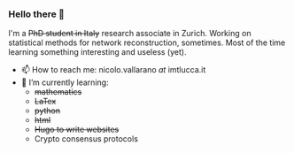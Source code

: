 ### Hello there 👋
I'm a ~~PhD student in Italy~~ research associate in Zurich. Working on statistical methods for network reconstruction, sometimes.
Most of the time learning something interesting and useless (yet).

- 📫 How to reach me: nicolo.vallarano _at_ imtlucca.it
- 🌱 I’m currently learning:
  - ~~mathematics~~
  - ~~LaTex~~
  - ~~python~~
  - ~~html~~
  - ~~Hugo to write websites~~
  - Crypto consensus protocols


<!--
**nicoloval/nicoloval** is a ✨ _special_ ✨ repository because its `README.md` (this file) appears on your GitHub profile.

Here are some ideas to get you started:

- 🔭 I’m currently working on ...
- 🌱 I’m currently learning ...
- 👯 I’m looking to collaborate on ...
- 🤔 I’m looking for help with ...
- 💬 Ask me about ...
- 📫 How to reach me: ...
- 😄 Pronouns: ...
- ⚡ Fun fact: ...
-->
